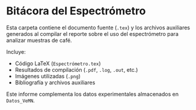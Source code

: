 # Bitácora del Espectrómetro

Esta carpeta contiene el documento fuente (`.tex`) y los archivos auxiliares generados al compilar el reporte sobre el uso del espectrómetro para analizar muestras de café.

Incluye:

- Código LaTeX (`Espectrómetro.tex`)
- Resultados de compilación (`.pdf`, `.log`, `.out`, etc.)
- Imágenes utilizadas (`.png`)
- Bibliografía y archivos auxiliares

Este informe complementa los datos experimentales almacenados en `Datos_VeMN`.
